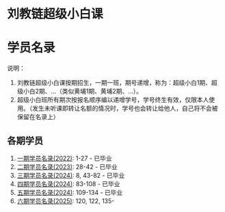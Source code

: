 # 刘教链超级小白课
# 学员名录

说明：
1. 刘教链超级小白课按期招生，一期一班，期号递增，称为：超级小白1期、超级小白2期、...（类似黄埔1期、黄埔2期、...）。
2. 超级小白班所有期次按报名顺序编以递增学号，学号终生有效，仅限本人使用。（发生未听课即转让名额的情况时，学号也会转让给他人，自己将不会被保留在名录上）

## 各期学员

1. [一期学员名录(2022)](202201.md): 1-27 - 已毕业
2. [二期学员名录(2023)](202302.md): 28-42 - 已毕业
3. [三期学员名录(2024)](202403.md): 8, 43-82 - 已毕业
4. [四期学员名录(2024)](202404.md): 83-108 - 已毕业
5. [五期学员名录(2024)](202405.md): 109-134 - 已毕业
6. [六期学员名录(2025)](202506.md): 120, 122, 135-
